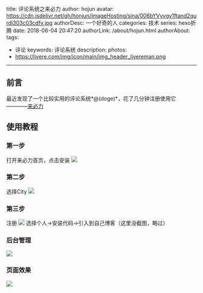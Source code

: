 title: 评论系统之来必力
author: hojun
avatar: https://cdn.jsdelivr.net/gh/honjun/ImageHosting/sina/006bYVyvgy1ftand2qurdj303c03cdfv.jpg
authorDesc: 一个好奇的人
categories: 技术
series: hexo折腾
date: 2018-06-04 20:47:20
authorLink: /about/hojun.html
authorAbout:
tags:
 - 评论
keywords: 评论系统
description: 
photos:
 - https://livere.com/img/icon/main/img_header_livereman.png
---
## **前言**
最近发现了一个比较实用的评论系统*@(doge)*，花了几分钟注册使用它  ————[来必力](https://livere.com/)

## **使用教程**

### **第一步**

打开来必力首页，点击安装
![](https://cdn.jsdelivr.net/gh/honjun/ImageHosting/sina/006bYVyvgy1frzgu6didhj30zq0gcn9i.jpg)

### **第二步**

选择City
![](https://cdn.jsdelivr.net/gh/honjun/ImageHosting/sina/006bYVyvgy1frzgu2dzmhj30zn0i840h.jpg)

### **第三步**

注册
![](https://cdn.jsdelivr.net/gh/honjun/ImageHosting/sina/006bYVyvgy1frzgtyk2uwj30zs0hst9b.jpg)
选择个人->安装代码->引入到自己博客（这里没截图，略过）

### **后台管理**

![](https://cdn.jsdelivr.net/gh/honjun/ImageHosting/sina/006bYVyvgy1frzgtus41sj30zr0hv3zg.jpg)

### **页面效果**

![](https://cdn.jsdelivr.net/gh/honjun/ImageHosting/sina/006bYVyvgy1frzgu9wqw1j30np08uq2x.jpg)